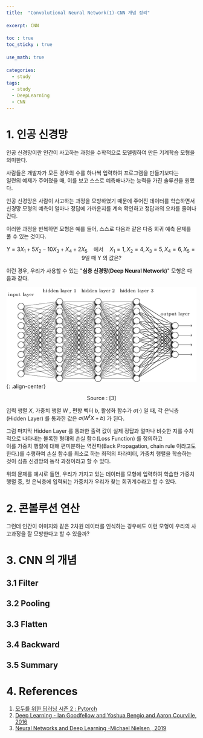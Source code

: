 ```yaml
---
title:  "Convolutional Neural Network(1)-CNN 개념 정리"

excerpt: CNN 

toc : true
toc_sticky : true  

use_math: true

categories:
  - study
tags:
  - study
  - DeepLearning
  - CNN
---
```

# 1. 인공 신경망
인공 신경망이란 인간이 사고하는 과정을 수학적으로 모델링하여 
만든 기계학습 모형을 의미한다.  

사람들은 개발자가 모든 경우의 수를
하나씩 입력하여 프로그램을 만들기보다는\
일련의 예제가 주어졌을 때,
이를 보고 스스로 예측해나가는 능력을 가진 솔루션을 원했다. 

인공 신경망은 사람이 사고하는 과정을 모방하였기 때문에 주어진 데이터를 학습하면서\
신경망 모형의 예측이 얼마나 정답에 가까운지를 계속 확인하고 정답과의 오차를 줄여나간다.

이러한 과정을 반복하면 모형은 예를 들어, 스스로 다음과 같은 다중 회귀 예측 문제를 풀 수 있는 것이다.

$$Y=3X_1+5X_2-10X_3+X_4+2X_5 \quad \text{에서} \quad X_1=1, X_2=4, X_3=5, X_4=6, X_5=9 \text{일 때  Y 의 값은?} $$

이런 경우, 우리가 사용할 수 있는  "**심층 신경망(Deep Neural Network)**"
모형은 다음과 같다. 

![mlp](https://github.com/Sodychoe/sodychoe.github.io/blob/main/assets/images/%20study/CNN/mlp.png?raw=true){: .align-center}

<div style="text-align: center;">Source : [3]</div>

 입력 행렬 $X$, 가중치 행렬 W , 편향 벡터 $b$,  활성화 함수가 $\sigma(\cdot)$ 일 때,
 각 은닉층(Hidden Layer) 를 통과한 값은 $\sigma(W^tX+b)$ 가 된다. 

그럼 마지막 Hidden Layer 를 통과한 출력 값이 실제 정답과 얼마나 비슷한 지를
수치적으로 나타내는 볼록한 형태의 손실 함수(Loss Function) 를 정의하고\
이를 가중치 행렬에 대해 편미분하는 역전파(Back Propagation, chain rule 이라고도 한다.)를 수행하여
손실 함수를 최소로 하는 최적의 파라미터, 가중치 행렬을 학습하는 것이 
심층 신경망의 동작 과정이라고 할 수 있다. 

위의 문제를 예시로 들면, 우리가 가지고 있는 데이터를 모형에 입력하여 학습한 가중치 행렬 중,
첫 은닉층에 입력되는 가중치가 우리가 찾는 회귀계수라고 할 수 있다.


# 2. 콘볼루션 연산
그런데 인간이 이미지와 같은 2차원 데이터를 인식하는 경우에도 이런 모형이
우리의 사고과정을 잘 모방한다고 할 수 있을까?


# 3. CNN 의 개념

## 3.1 Filter

## 3.2 Pooling

## 3.3 Flatten

## 3.4 Backward

## 3.5 Summary



# 4. References

1. [모두를 위한 딥러닝 시즌 2 : Pytorch](https://deeplearningzerotoall.github.io/season2/)
2. [Deep Learning - Ian Goodfellow and Yoshua Bengio and Aaron Courville, 2016](https://www.deeplearningbook.org/)
3. [Neural Networks and Deep Learning -Michael Nielsen , 2019 ](http://neuralnetworksanddeeplearning.com/index.html)